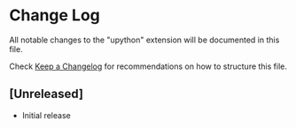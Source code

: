 # Change Log

All notable changes to the "upython" extension will be documented in this file.

Check [Keep a Changelog](http://keepachangelog.com/) for recommendations on how to structure this file.

## [Unreleased]

- Initial release